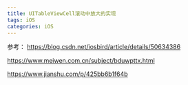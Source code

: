 ```yaml
---
title: UITableViewCell滚动中放大的实现
tags: iOS
categories: iOS
---
```



参考：
https://blog.csdn.net/iosbird/article/details/50634386

https://www.meiwen.com.cn/subject/bduwpttx.html

https://www.jianshu.com/p/425bb6b1f64b